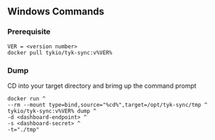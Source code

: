 
## Windows Commands

### Prerequisite

```
VER = <version number>
docker pull tykio/tyk-sync:v%VER%
```


### Dump
CD into your target directory and brimg up the command prompt



```
docker run ^
--rm --mount type=bind,source="%cd%",target=/opt/tyk-sync/tmp ^
tykio/tyk-sync:v%VER% dump ^
-d <dashboard-endpoint> ^
-s <dashboard-secret> ^
-t="./tmp"
```